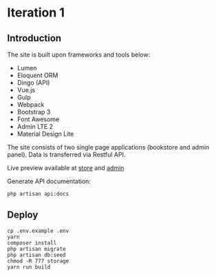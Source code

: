 # Iteration 1
## Introduction 
The site is built upon frameworks and tools below:
* Lumen
* Eloquent ORM
* Dingo (API)
* Vue.js 
* Gulp
* Webpack
* Bootstrap 3
* Font Awesome
* Admin LTE 2
* Material Design Lite

The site consists of two single page applications (bookstore and admin panel). Data is transferred via Restful API.   

Live preview available at [store](http://bookstore.vincentlin.me) and [admin](http://bookstore.vincentlin.me/admin)   

Generate API documentation:
```
php artisan api:docs
```

## Deploy
```
cp .env.example .env
yarn
composer install
php artisan migrate
php artisan db:seed
chmod -R 777 storage
yarn run build
```  